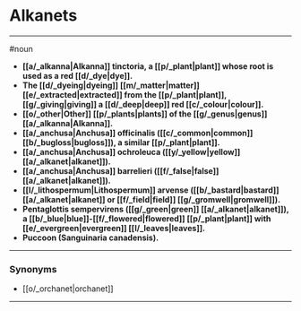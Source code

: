 # Alkanets
---
#noun
- **[[a/_alkanna|Alkanna]] tinctoria, a [[p/_plant|plant]] whose root is used as a red [[d/_dye|dye]].**
- **The [[d/_dyeing|dyeing]] [[m/_matter|matter]] [[e/_extracted|extracted]] from the [[p/_plant|plant]], [[g/_giving|giving]] a [[d/_deep|deep]] red [[c/_colour|colour]].**
- **[[o/_other|Other]] [[p/_plants|plants]] of the [[g/_genus|genus]] [[a/_alkanna|Alkanna]].**
- **[[a/_anchusa|Anchusa]] officinalis ([[c/_common|common]] [[b/_bugloss|bugloss]]), a similar [[p/_plant|plant]].**
- **[[a/_anchusa|Anchusa]] ochroleuca ([[y/_yellow|yellow]] [[a/_alkanet|alkanet]]).**
- **[[a/_anchusa|Anchusa]] barrelieri ([[f/_false|false]] [[a/_alkanet|alkanet]]).**
- **[[l/_lithospermum|Lithospermum]] arvense ([[b/_bastard|bastard]] [[a/_alkanet|alkanet]] or [[f/_field|field]] [[g/_gromwell|gromwell]]).**
- **Pentaglottis sempervirens ([[g/_green|green]] [[a/_alkanet|alkanet]]), a [[b/_blue|blue]]-[[f/_flowered|flowered]] [[p/_plant|plant]] with [[e/_evergreen|evergreen]] [[l/_leaves|leaves]].**
- **Puccoon (Sanguinaria canadensis).**
---
### Synonyms
- [[o/_orchanet|orchanet]]
---
